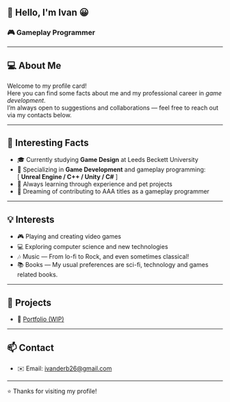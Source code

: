 ## 👋 Hello, I'm Ivan 😀
### 🎮 Gameplay Programmer

---

## 💻 About Me
Welcome to my profile card!  
Here you can find some facts about me and my professional career in *game development*.  
I’m always open to suggestions and collaborations — feel free to reach out via my contacts below.  

---

## 📖 Interesting Facts
- 🎓 Currently studying **Game Design** at Leeds Beckett University
- 🎯 Specializing in **Game Development** and gameplay programming:  
  [ **Unreal Engine / C++ / Unity / C#** ]
- 📘 Always learning through experience and pet projects
- 🚀 Dreaming of contributing to AAA titles as a gameplay programmer

---

## 💡 Interests
- 🎮 Playing and creating video games  
- 💻 Exploring computer science and new technologies  
- 🎶 Music — From lo-fi to Rock, and even sometimes classical!
- 📚 Books — My usual preferences are sci-fi, technology and games related books.
  
---

## 📂 Projects
- 🎨 [Portfolio (WIP)](https://github.com/Iraidge/Portfolio)  

---

## 📫 Contact
- ✉️ Email: ivanderb26@gmail.com

---

⭐️ Thanks for visiting my profile!
